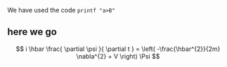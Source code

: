 We have used the code `printf "a>B"` 

## here we go



$$
i \hbar \frac{ \partial \psi }{ \partial t } = \left( -\frac{\hbar^{2}}{2m} \nabla^{2} + V \right) \Psi
$$

